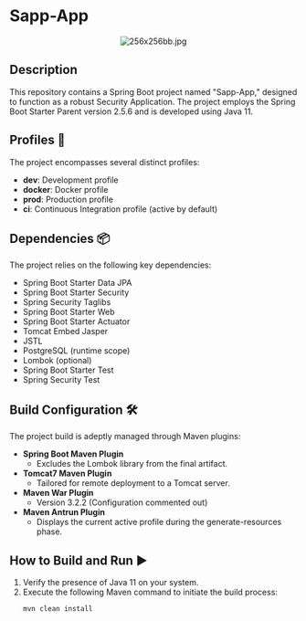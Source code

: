 # Sapp-App

<div align="center">
  <img src="C:\Users\patro\OneDrive\Pulpit" alt="256x256bb.jpg">
</div>

## Description
This repository contains a Spring Boot project named "Sapp-App," designed to function as a robust Security Application. The project employs the Spring Boot Starter Parent version 2.5.6 and is developed using Java 11.

## Profiles 🚀
The project encompasses several distinct profiles:

- **dev**: Development profile
- **docker**: Docker profile
- **prod**: Production profile
- **ci**: Continuous Integration profile (active by default)

## Dependencies 📦
The project relies on the following key dependencies:

- Spring Boot Starter Data JPA
- Spring Boot Starter Security
- Spring Security Taglibs
- Spring Boot Starter Web
- Spring Boot Starter Actuator
- Tomcat Embed Jasper
- JSTL
- PostgreSQL (runtime scope)
- Lombok (optional)
- Spring Boot Starter Test
- Spring Security Test

## Build Configuration 🛠️
The project build is adeptly managed through Maven plugins:

- **Spring Boot Maven Plugin**
  - Excludes the Lombok library from the final artifact.
- **Tomcat7 Maven Plugin**
  - Tailored for remote deployment to a Tomcat server.
- **Maven War Plugin**
  - Version 3.2.2 (Configuration commented out)
- **Maven Antrun Plugin**
  - Displays the current active profile during the generate-resources phase.

## How to Build and Run ▶️
1. Verify the presence of Java 11 on your system.
2. Execute the following Maven command to initiate the build process:
   ```bash
   mvn clean install
